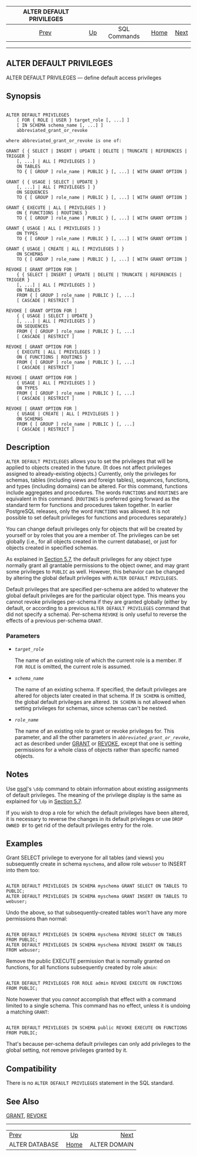 

|             ALTER DEFAULT PRIVILEGES             |                                        |              |                                                       |                                              |
| :----------------------------------------------: | :------------------------------------- | :----------: | ----------------------------------------------------: | -------------------------------------------: |
| [Prev](sql-alterdatabase.html "ALTER DATABASE")  | [Up](sql-commands.html "SQL Commands") | SQL Commands | [Home](index.html "PostgreSQL 17devel Documentation") |  [Next](sql-alterdomain.html "ALTER DOMAIN") |

***

## ALTER DEFAULT PRIVILEGES

ALTER DEFAULT PRIVILEGES — define default access privileges

## Synopsis

```

ALTER DEFAULT PRIVILEGES
    [ FOR { ROLE | USER } target_role [, ...] ]
    [ IN SCHEMA schema_name [, ...] ]
    abbreviated_grant_or_revoke

where abbreviated_grant_or_revoke is one of:

GRANT { { SELECT | INSERT | UPDATE | DELETE | TRUNCATE | REFERENCES | TRIGGER }
    [, ...] | ALL [ PRIVILEGES ] }
    ON TABLES
    TO { [ GROUP ] role_name | PUBLIC } [, ...] [ WITH GRANT OPTION ]

GRANT { { USAGE | SELECT | UPDATE }
    [, ...] | ALL [ PRIVILEGES ] }
    ON SEQUENCES
    TO { [ GROUP ] role_name | PUBLIC } [, ...] [ WITH GRANT OPTION ]

GRANT { EXECUTE | ALL [ PRIVILEGES ] }
    ON { FUNCTIONS | ROUTINES }
    TO { [ GROUP ] role_name | PUBLIC } [, ...] [ WITH GRANT OPTION ]

GRANT { USAGE | ALL [ PRIVILEGES ] }
    ON TYPES
    TO { [ GROUP ] role_name | PUBLIC } [, ...] [ WITH GRANT OPTION ]

GRANT { USAGE | CREATE | ALL [ PRIVILEGES ] }
    ON SCHEMAS
    TO { [ GROUP ] role_name | PUBLIC } [, ...] [ WITH GRANT OPTION ]

REVOKE [ GRANT OPTION FOR ]
    { { SELECT | INSERT | UPDATE | DELETE | TRUNCATE | REFERENCES | TRIGGER }
    [, ...] | ALL [ PRIVILEGES ] }
    ON TABLES
    FROM { [ GROUP ] role_name | PUBLIC } [, ...]
    [ CASCADE | RESTRICT ]

REVOKE [ GRANT OPTION FOR ]
    { { USAGE | SELECT | UPDATE }
    [, ...] | ALL [ PRIVILEGES ] }
    ON SEQUENCES
    FROM { [ GROUP ] role_name | PUBLIC } [, ...]
    [ CASCADE | RESTRICT ]

REVOKE [ GRANT OPTION FOR ]
    { EXECUTE | ALL [ PRIVILEGES ] }
    ON { FUNCTIONS | ROUTINES }
    FROM { [ GROUP ] role_name | PUBLIC } [, ...]
    [ CASCADE | RESTRICT ]

REVOKE [ GRANT OPTION FOR ]
    { USAGE | ALL [ PRIVILEGES ] }
    ON TYPES
    FROM { [ GROUP ] role_name | PUBLIC } [, ...]
    [ CASCADE | RESTRICT ]

REVOKE [ GRANT OPTION FOR ]
    { USAGE | CREATE | ALL [ PRIVILEGES ] }
    ON SCHEMAS
    FROM { [ GROUP ] role_name | PUBLIC } [, ...]
    [ CASCADE | RESTRICT ]
```

## Description

`ALTER DEFAULT PRIVILEGES` allows you to set the privileges that will be applied to objects created in the future. (It does not affect privileges assigned to already-existing objects.) Currently, only the privileges for schemas, tables (including views and foreign tables), sequences, functions, and types (including domains) can be altered. For this command, functions include aggregates and procedures. The words `FUNCTIONS` and `ROUTINES` are equivalent in this command. (`ROUTINES` is preferred going forward as the standard term for functions and procedures taken together. In earlier PostgreSQL releases, only the word `FUNCTIONS` was allowed. It is not possible to set default privileges for functions and procedures separately.)

You can change default privileges only for objects that will be created by yourself or by roles that you are a member of. The privileges can be set globally (i.e., for all objects created in the current database), or just for objects created in specified schemas.

As explained in [Section 5.7](ddl-priv.html "5.7. Privileges"), the default privileges for any object type normally grant all grantable permissions to the object owner, and may grant some privileges to `PUBLIC` as well. However, this behavior can be changed by altering the global default privileges with `ALTER DEFAULT PRIVILEGES`.

Default privileges that are specified per-schema are added to whatever the global default privileges are for the particular object type. This means you cannot revoke privileges per-schema if they are granted globally (either by default, or according to a previous `ALTER DEFAULT PRIVILEGES` command that did not specify a schema). Per-schema `REVOKE` is only useful to reverse the effects of a previous per-schema `GRANT`.

### Parameters

* *`target_role`*

    The name of an existing role of which the current role is a member. If `FOR ROLE` is omitted, the current role is assumed.

* *`schema_name`*

    The name of an existing schema. If specified, the default privileges are altered for objects later created in that schema. If `IN SCHEMA` is omitted, the global default privileges are altered. `IN SCHEMA` is not allowed when setting privileges for schemas, since schemas can't be nested.

* *`role_name`*

    The name of an existing role to grant or revoke privileges for. This parameter, and all the other parameters in *`abbreviated_grant_or_revoke`*, act as described under [GRANT](sql-grant.html "GRANT") or [REVOKE](sql-revoke.html "REVOKE"), except that one is setting permissions for a whole class of objects rather than specific named objects.

## Notes

Use [psql](app-psql.html "psql")'s `\ddp` command to obtain information about existing assignments of default privileges. The meaning of the privilege display is the same as explained for `\dp` in [Section 5.7](ddl-priv.html "5.7. Privileges").

If you wish to drop a role for which the default privileges have been altered, it is necessary to reverse the changes in its default privileges or use `DROP OWNED BY` to get rid of the default privileges entry for the role.

## Examples

Grant SELECT privilege to everyone for all tables (and views) you subsequently create in schema `myschema`, and allow role `webuser` to INSERT into them too:

```

ALTER DEFAULT PRIVILEGES IN SCHEMA myschema GRANT SELECT ON TABLES TO PUBLIC;
ALTER DEFAULT PRIVILEGES IN SCHEMA myschema GRANT INSERT ON TABLES TO webuser;
```

Undo the above, so that subsequently-created tables won't have any more permissions than normal:

```

ALTER DEFAULT PRIVILEGES IN SCHEMA myschema REVOKE SELECT ON TABLES FROM PUBLIC;
ALTER DEFAULT PRIVILEGES IN SCHEMA myschema REVOKE INSERT ON TABLES FROM webuser;
```

Remove the public EXECUTE permission that is normally granted on functions, for all functions subsequently created by role `admin`:

```

ALTER DEFAULT PRIVILEGES FOR ROLE admin REVOKE EXECUTE ON FUNCTIONS FROM PUBLIC;
```

Note however that you *cannot* accomplish that effect with a command limited to a single schema. This command has no effect, unless it is undoing a matching `GRANT`:

```

ALTER DEFAULT PRIVILEGES IN SCHEMA public REVOKE EXECUTE ON FUNCTIONS FROM PUBLIC;
```

That's because per-schema default privileges can only add privileges to the global setting, not remove privileges granted by it.

## Compatibility

There is no `ALTER DEFAULT PRIVILEGES` statement in the SQL standard.

## See Also

[GRANT](sql-grant.html "GRANT"), [REVOKE](sql-revoke.html "REVOKE")

***

|                                                  |                                                       |                                              |
| :----------------------------------------------- | :---------------------------------------------------: | -------------------------------------------: |
| [Prev](sql-alterdatabase.html "ALTER DATABASE")  |         [Up](sql-commands.html "SQL Commands")        |  [Next](sql-alterdomain.html "ALTER DOMAIN") |
| ALTER DATABASE                                   | [Home](index.html "PostgreSQL 17devel Documentation") |                                 ALTER DOMAIN |
